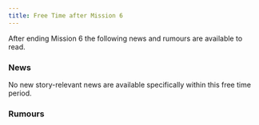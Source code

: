 ```yaml
---
title: Free Time after Mission 6
---
```


After ending Mission 6 the following news and rumours are available to read.

### News

No new story-relevant news are available specifically within this free time period.

### Rumours
